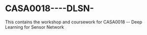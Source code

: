 # CASA0018----DLSN-
This contains the workshop and coursework for CASA0018 -- Deep Learning for Sensor Network
